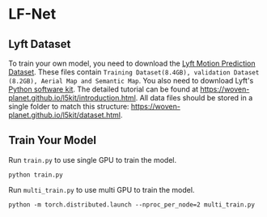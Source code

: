 # LF-Net
## Lyft Dataset
To train your own model, you need to download the [Lyft Motion Prediction Dataset](https://level-5.global/download/). These files contain ```Training Dataset(8.4GB), validation Dataset (8.2GB), Aerial Map and Semantic Map```. You also need to download Lyft's [Python software kit](https://github.com/woven-planet/l5kit). The detailed tutorial can be found at https://woven-planet.github.io/l5kit/introduction.html. All data files should be stored in a single folder to match this structure: https://woven-planet.github.io/l5kit/dataset.html.
## Train Your Model
Run ```train.py``` to use single GPU to train the model.
```shell
python train.py 
```
Run ```multi_train.py``` to use multi GPU to train the model.
```shell
python -m torch.distributed.launch --nproc_per_node=2 multi_train.py 
```